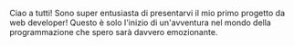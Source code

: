 Ciao a tutti! Sono super entusiasta di presentarvi il mio primo progetto da web developer! Questo è solo l'inizio di un'avventura nel mondo della programmazione che spero sarà davvero emozionante.
